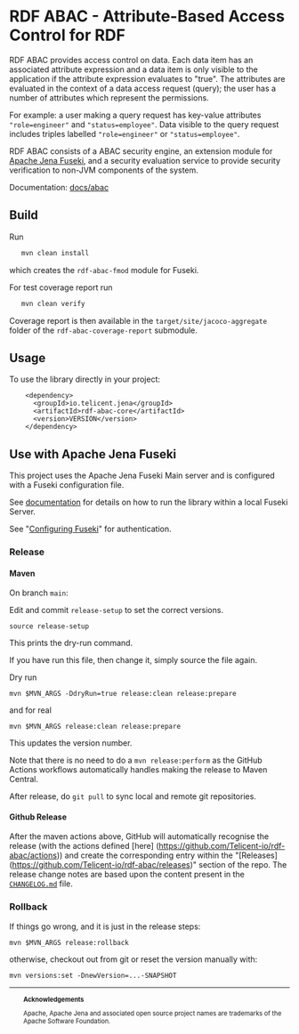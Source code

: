 # RDF ABAC - Attribute-Based Access Control for RDF

RDF ABAC provides access control on data. Each data item has an associated attribute
expression and a data item is only visible to the application if the attribute
expression evaluates to "true".  The attributes are evaluated in the context of a data access
request (query); the user has a number of attributes which represent the
permissions. 

For example: a user making a query request has key-value attributes `"role=engineer"` and
`"status=employee"`. Data visible to the query request includes triples labelled
`"role=engineer"` or `"status=employee"`.

RDF ABAC consists of a ABAC security engine, 
an extension module for [Apache Jena Fuseki](https://jena.apache.org/documentation/fuseki2/),
and a security evaluation service to provide security verification
to non-JVM components of the system.

Documentation: [docs/abac](./docs/abac.md)

## Build

Run
```bash
   mvn clean install
```

which creates the `rdf-abac-fmod` module for Fuseki.

For test coverage report run
```bash
   mvn clean verify
```
Coverage report is then available in the `target/site/jacoco-aggregate` folder of the `rdf-abac-coverage-report` submodule.

## Usage

To use the library directly in your project:

```
    <dependency>
      <groupId>io.telicent.jena</groupId>
      <artifactId>rdf-abac-core</artifactId>
      <version>VERSION</version>
    </dependency>
```

## Use with Apache Jena Fuseki
This project uses the Apache Jena Fuseki Main server and is configured with a
Fuseki configuration file.

See [documentation](docs/abac-fuseki-server.md) for details on how to run the library within a local Fuseki Server.

See "[Configuring Fuseki](https://jena.apache.org/documentation/fuseki2/fuseki-configuration.html)"
for authentication.


### Release
#### Maven
On branch `main`:

Edit and commit `release-setup` to set the correct versions.

```
source release-setup
```
This prints the dry-run command.

If you have run this file, then change it, simply source the file again.

Dry run 
```
mvn $MVN_ARGS -DdryRun=true release:clean release:prepare
```

and for real

```
mvn $MVN_ARGS release:clean release:prepare
```

This updates the version number.

Note that there is no need to do a `mvn release:perform` as the GitHub Actions workflows automatically handles making
the release to Maven Central.

After release, do `git pull` to sync local and remote git repositories.

#### Github Release

After the maven actions above, GitHub will automatically recognise the release (with the actions defined [here]
(https://github.com/Telicent-io/rdf-abac/actions)) and create the corresponding entry within the "[Releases]
(https://github.com/Telicent-io/rdf-abac/releases)" 
section of the repo.  The release change notes are based upon the content present in the [`CHANGELOG.md`](CHANGELOG.md)
file.


### Rollback

If things go wrong, and it is just in the release steps:

```
mvn $MVN_ARGS release:rollback
```

otherwise, checkout out from git or reset the version manually with:

```
mvn versions:set -DnewVersion=...-SNAPSHOT
```

---
<div style="margin-left:5%; font-size: 80%;">
  <p>
  <b>Acknowledgements</b>
  </p><p>
  Apache, Apache Jena and associated open source project names are trademarks of the Apache Software Foundation.
  </p>
</div>
